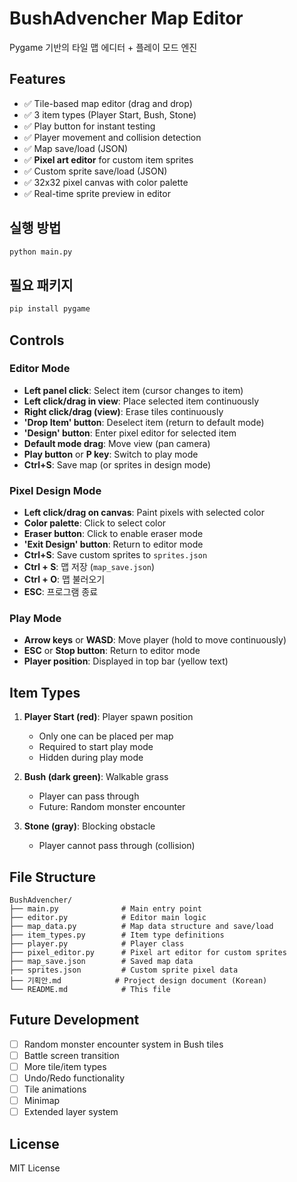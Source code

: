 # BushAdvencher Map Editor

Pygame 기반의 타일 맵 에디터 + 플레이 모드 엔진

## Features

- ✅ Tile-based map editor (drag and drop)
- ✅ 3 item types (Player Start, Bush, Stone)
- ✅ Play button for instant testing
- ✅ Player movement and collision detection
- ✅ Map save/load (JSON)
- ✅ **Pixel art editor** for custom item sprites
- ✅ Custom sprite save/load (JSON)
- ✅ 32x32 pixel canvas with color palette
- ✅ Real-time sprite preview in editor

## 실행 방법

```bash
python main.py
```

## 필요 패키지

```bash
pip install pygame
```

## Controls

### Editor Mode
- **Left panel click**: Select item (cursor changes to item)
- **Left click/drag in view**: Place selected item continuously
- **Right click/drag (view)**: Erase tiles continuously
- **'Drop Item' button**: Deselect item (return to default mode)
- **'Design' button**: Enter pixel editor for selected item
- **Default mode drag**: Move view (pan camera)
- **Play button** or **P key**: Switch to play mode
- **Ctrl+S**: Save map (or sprites in design mode)

### Pixel Design Mode
- **Left click/drag on canvas**: Paint pixels with selected color
- **Color palette**: Click to select color
- **Eraser button**: Click to enable eraser mode
- **'Exit Design' button**: Return to editor mode
- **Ctrl+S**: Save custom sprites to `sprites.json`
- **Ctrl + S**: 맵 저장 (`map_save.json`)
- **Ctrl + O**: 맵 불러오기
- **ESC**: 프로그램 종료

### Play Mode
- **Arrow keys** or **WASD**: Move player (hold to move continuously)
- **ESC** or **Stop button**: Return to editor mode
- **Player position**: Displayed in top bar (yellow text)

## Item Types

1. **Player Start (red)**: Player spawn position
   - Only one can be placed per map
   - Required to start play mode
   - Hidden during play mode

2. **Bush (dark green)**: Walkable grass
   - Player can pass through
   - Future: Random monster encounter

3. **Stone (gray)**: Blocking obstacle
   - Player cannot pass through (collision)

## File Structure

```
BushAdvencher/
├── main.py              # Main entry point
├── editor.py            # Editor main logic
├── map_data.py          # Map data structure and save/load
├── item_types.py        # Item type definitions
├── player.py            # Player class
├── pixel_editor.py      # Pixel art editor for custom sprites
├── map_save.json        # Saved map data
├── sprites.json         # Custom sprite pixel data
├── 기획안.md            # Project design document (Korean)
└── README.md            # This file
```

## Future Development

- [ ] Random monster encounter system in Bush tiles
- [ ] Battle screen transition
- [ ] More tile/item types
- [ ] Undo/Redo functionality
- [ ] Tile animations
- [ ] Minimap
- [ ] Extended layer system

## License

MIT License
